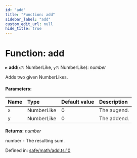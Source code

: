 ```yaml
---
id: "add"
title: "Function: add"
sidebar_label: "add"
custom_edit_url: null
hide_title: true
---
```


# Function: add

▸ **add**(`x?`: NumberLike, `y?`: NumberLike): *number*

Adds two given NumberLikes.

#### Parameters:

Name | Type | Default value | Description |
:------ | :------ | :------ | :------ |
`x` | NumberLike | 0 | The augend.   |
`y` | NumberLike | 0 | The addend.   |

**Returns:** *number*

number - The resulting sum.

Defined in: [safe/math/add.ts:10](https://github.com/kaihodev/hikidashi/blob/47d8382/src/safe/math/add.ts#L10)

